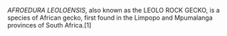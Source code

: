 _AFROEDURA LEOLOENSIS_, also known as the LEOLO ROCK GECKO, is a species of African gecko, first found in the Limpopo and Mpumalanga provinces of South Africa.[1]
